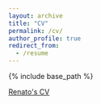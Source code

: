 ```yaml
---
layout: archive
title: "CV"
permalink: /cv/
author_profile: true
redirect_from:
  - /resume
---
```


{% include base_path %}

[Renato's CV]("/files/renatof_cv.pdf)